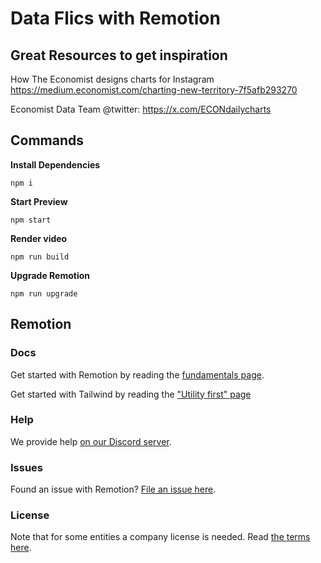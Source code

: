 # Data Flics with Remotion

## Great Resources to get inspiration

How The Economist designs charts for Instagram
https://medium.economist.com/charting-new-territory-7f5afb293270

Economist Data Team @twitter:
https://x.com/ECONdailycharts

## Commands

**Install Dependencies**

```console
npm i
```

**Start Preview**

```console
npm start
```

**Render video**

```console
npm run build
```

**Upgrade Remotion**

```console
npm run upgrade
```

## Remotion

### Docs

Get started with Remotion by reading the [fundamentals page](https://www.remotion.dev/docs/the-fundamentals).

Get started with Tailwind by reading the ["Utility first" page](https://tailwindcss.com/docs/utility-first)

### Help

We provide help [on our Discord server](https://remotion.dev/discord).

### Issues

Found an issue with Remotion? [File an issue here](https://github.com/remotion-dev/remotion/issues/new).

### License

Note that for some entities a company license is needed. Read [the terms here](https://github.com/remotion-dev/remotion/blob/main/LICENSE.md).
